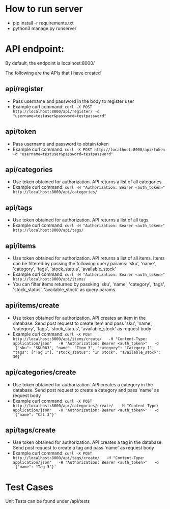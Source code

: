 # How to run server
* pip install -r requirements.txt
* python3 manage.py runserver

# API endpoint: 
By default, the endpoint is localhost:8000/

The following are the APIs that I have created

## api/register
* Pass username and password in the body to register user
* Example curl command: `curl -X POST http://localhost:8000/api/register/ -d "username=testuser&password=testpassword"`

## api/token
* Pass username and password to obtain token
* Example curl command: `curl -X POST http://localhost:8000/api/token -d "username=testuser&password=testpassword"`

## api/categories
* Use token obtained for authorization. API returns a list of all categories. 
* Example curl command: `curl -H "Authorization: Bearer <auth_token>" http://localhost:8000/api/categories/`

## api/tags
* Use token obtained for authorization. API returns a list of all tags. 
* Example curl command: `curl -H "Authorization: Bearer <auth_token>" http://localhost:8000/api/tags/`

## api/items
* Use token obtained for authorization. API returns a list of all items. Items can be filtered by passing the following query params: 'sku', 'name', 'category', 'tags', 'stock_status', 'available_stock' 
* Example curl command: `curl -H "Authorization: Bearer <auth_token>" http://localhost:8000/api/items/`
* You can filter items returned by passking 'sku', 'name', 'category', 'tags', 'stock_status', 'available_stock' as query params

## api/items/create
* Use token obtained for authorization. API creates an item in the database. Send post request to create item and pass 'sku', 'name', 'category', 'tags', 'stock_status', 'available_stock' as request body
* Example curl command: `curl -X POST http://localhost:8000/api/items/create/   -H "Content-Type: application/json"   -H "Authorization: Bearer <auth_token>"   -d '{"sku": "SKU003", "name": "Item 3", "category": "Category 1", "tags": ["Tag 1"], "stock_status": "In Stock", "available_stock": 30}'`

## api/categories/create
* Use token obtained for authorization. API creates a category in the database. Send post request to create a category and pass 'name' as request body
* Example curl command: `curl -X POST http://localhost:8000/api/categories/create/   -H "Content-Type: application/json"   -H "Authorization: Bearer <auth_token>"   -d '{"name": "Cat 3"}'`

## api/tags/create
* Use token obtained for authorization. API creates a tag in the database. Send post request to create a tag and pass 'name' as request body
* Example curl command: `curl -X POST http://localhost:8000/api/tags/create/   -H "Content-Type: application/json"   -H "Authorization: Bearer <auth_token>"   -d '{"name": "Tag 3"}'`

# Test Cases
Unit Tests can be found under /api/tests